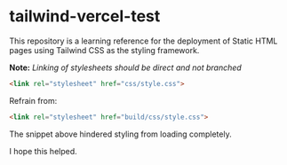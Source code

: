 # tailwind-vercel-test

This repository is a learning reference for the deployment of Static HTML pages using Tailwind CSS as the styling framework.

**Note:** _Linking of stylesheets should be direct and not branched_
```html
<link rel="stylesheet" href="css/style.css">
```

Refrain from:

```html
<link rel="stylesheet" href="build/css/style.css">
```

The snippet above hindered styling from loading completely.

I hope this helped.
